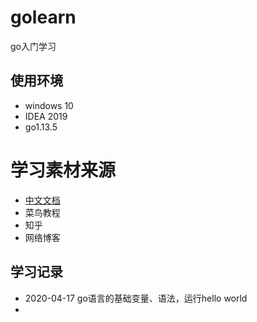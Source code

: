 # golearn
go入门学习

## 使用环境
- windows 10
- IDEA 2019
- go1.13.5

# 学习素材来源
- [中文文档](https://go-zh.org/doc/)
- 菜鸟教程
- 知乎
- 网络博客

## 学习记录
- 2020-04-17 go语言的基础变量、语法，运行hello world
- 
